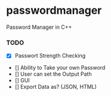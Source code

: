 # passwordmanager
 Password Manager in C++

  ### TODO

  - [X] Passwort Strength Checking
 - [] Ability to Take your own Password 
 - [] User can set the Output Path 
 - [] GUI
 - [] Export Data as? (JSON, HTML)
